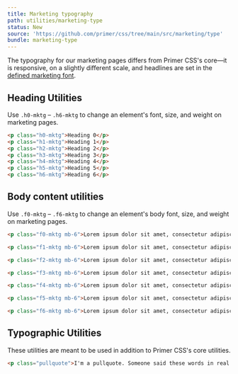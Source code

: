 ```yaml
---
title: Marketing typography
path: utilities/marketing-type
status: New
source: 'https://github.com/primer/css/tree/main/src/marketing/type'
bundle: marketing-type
---
```


The typography for our marketing pages differs from Primer CSS's core—it is responsive, on a slightly different scale, and headlines are set in the [defined marketing font](https://github.com/primer/css/blob/main/src/marketing/support/variables.scss).

## Heading Utilities

Use `.h0-mktg` – `.h6-mktg` to change an element's font, size, and weight on marketing pages.

```html live title="Heading Utilities"
<p class="h0-mktg">Heading 0</p>
<p class="h1-mktg">Heading 1</p>
<p class="h2-mktg">Heading 2</p>
<p class="h3-mktg">Heading 3</p>
<p class="h4-mktg">Heading 4</p>
<p class="h5-mktg">Heading 5</p>
<p class="h6-mktg">Heading 6</p>
```

## Body content utilities

Use `.f0-mktg` – `.f6-mktg` to change an element's body font, size, and weight on marketing pages.

```html live title="Heading Utilities"
<p class="f0-mktg mb-6">Lorem ipsum dolor sit amet, consectetur adipiscing elit. Aenean ultricies ante sit amet neque facilisis feugiat. Cras nec lectus et dolor feugiat sodales vel id mi. Quisque diam massa, tempus at auctor vitae, porttitor vel ligula. Donec in tortor volutpat, gravida elit at, faucibus orci.</p>

<p class="f1-mktg mb-6">Lorem ipsum dolor sit amet, consectetur adipiscing elit. Aenean ultricies ante sit amet neque facilisis feugiat. Cras nec lectus et dolor feugiat sodales vel id mi. Quisque diam massa, tempus at auctor vitae, porttitor vel ligula. Donec in tortor volutpat, gravida elit at, faucibus orci.</p>

<p class="f2-mktg mb-6">Lorem ipsum dolor sit amet, consectetur adipiscing elit. Aenean ultricies ante sit amet neque facilisis feugiat. Cras nec lectus et dolor feugiat sodales vel id mi. Quisque diam massa, tempus at auctor vitae, porttitor vel ligula. Donec in tortor volutpat, gravida elit at, faucibus orci.</p>

<p class="f3-mktg mb-6">Lorem ipsum dolor sit amet, consectetur adipiscing elit. Aenean ultricies ante sit amet neque facilisis feugiat. Cras nec lectus et dolor feugiat sodales vel id mi. Quisque diam massa, tempus at auctor vitae, porttitor vel ligula. Donec in tortor volutpat, gravida elit at, faucibus orci.</p>

<p class="f4-mktg mb-6">Lorem ipsum dolor sit amet, consectetur adipiscing elit. Aenean ultricies ante sit amet neque facilisis feugiat. Cras nec lectus et dolor feugiat sodales vel id mi. Quisque diam massa, tempus at auctor vitae, porttitor vel ligula. Donec in tortor volutpat, gravida elit at, faucibus orci.</p>

<p class="f5-mktg mb-6">Lorem ipsum dolor sit amet, consectetur adipiscing elit. Aenean ultricies ante sit amet neque facilisis feugiat. Cras nec lectus et dolor feugiat sodales vel id mi. Quisque diam massa, tempus at auctor vitae, porttitor vel ligula. Donec in tortor volutpat, gravida elit at, faucibus orci.</p>

<p class="f6-mktg mb-6">Lorem ipsum dolor sit amet, consectetur adipiscing elit. Aenean ultricies ante sit amet neque facilisis feugiat. Cras nec lectus et dolor feugiat sodales vel id mi. Quisque diam massa, tempus at auctor vitae, porttitor vel ligula. Donec in tortor volutpat, gravida elit at, faucibus orci.</p>
```


## Typographic Utilities

These utilities are meant to be used in addition to Primer CSS's core utilities.

```html live title="Typographic Utilities"
<p class="pullquote">I'm a pullquote. Someone said these words in real life, and now they're on the internet</p>
```
